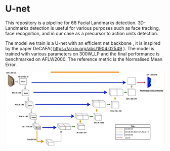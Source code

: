 # U-net
This repository is a pipeline for 68 Facial Landmarks detection. 3D-Landmarks detection  is useful for various purposes such as face tracking, face recognition, and in our case as a precursor to action units detection.  

The model we train is a U-net with an efficient net backbone , it is inspired by the paper DeCAFA( https://arxiv.org/abs/1904.02549 ). The model is trained with various parameters on 300W_LP and the final performance is benchmarked on AFLW2000. The reference metric is the Normalised Mean Error.



![alt text](https://github.com/psnelied/U-net/blob/main/unet.png)
